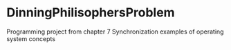 # DinningPhilisophersProblem
Programming project from chapter 7 Synchronization examples of operating system concepts
